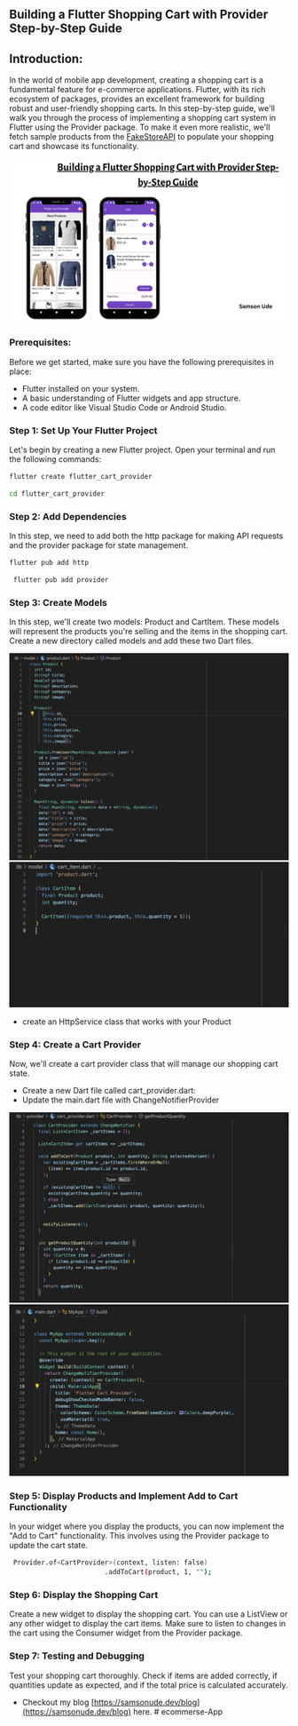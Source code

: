 ## Building a Flutter Shopping Cart with Provider Step-by-Step Guide

## Introduction:

In the world of mobile app development, creating a shopping cart is a fundamental feature for e-commerce applications. Flutter, with its rich ecosystem of packages, provides an excellent framework for building robust and user-friendly shopping carts. In this step-by-step guide, we'll walk you through the process of implementing a shopping cart system in Flutter using the Provider package.
To make it even more realistic, we'll fetch sample products from the [FakeStoreAPI](https://fakestoreapi.com/products) to populate your shopping cart and showcase its functionality.

<img src="screenshots/header1.png" alt="header1" />

### Prerequisites:

Before we get started, make sure you have the following prerequisites in place:

- Flutter installed on your system.
- A basic understanding of Flutter widgets and app structure.
- A code editor like Visual Studio Code or Android Studio.

### Step 1: Set Up Your Flutter Project

Let's begin by creating a new Flutter project. Open your terminal and run the following commands:

```bash
flutter create flutter_cart_provider
```

```bash
cd flutter_cart_provider
```

### Step 2: Add Dependencies

In this step, we need to add both the http package for making API requests and the provider package for state management.

```bash
flutter pub add http
```

```bash
 flutter pub add provider
```

### Step 3: Create Models

In this step, we'll create two models: Product and CartItem. These models will represent the products you're selling and the items in the shopping cart. Create a new directory called models and add these two Dart files.

<img src="screenshots/product.png" alt="product" />
<img src="screenshots/cartitem.png" alt="cartitem" />

- create an HttpService class that works with your Product

### Step 4: Create a Cart Provider

Now, we'll create a cart provider class that will manage our shopping cart state.

- Create a new Dart file called cart_provider.dart:
- Update the main.dart file with ChangeNotifierProvider

<img src="screenshots/cartprovider.png" alt="cartprovider" />
<img src="screenshots/contentprovider.png" alt="contentprovider" />

### Step 5: Display Products and Implement Add to Cart Functionality

In your widget where you display the products, you can now implement the "Add to Cart" functionality. This involves using the Provider package to update the cart state.

```bash
 Provider.of<CartProvider>(context, listen: false)
                        .addToCart(product, 1, "");
```

### Step 6: Display the Shopping Cart

Create a new widget to display the shopping cart. You can use a ListView or any other widget to display the cart items. Make sure to listen to changes in the cart using the Consumer widget from the Provider package.

### Step 7: Testing and Debugging

Test your shopping cart thoroughly. Check if items are added correctly, if quantities update as expected, and if the total price is calculated accurately.

- Checkout my blog [https://samsonude.dev/blog](https://samsonude.dev/blog) here.
#   e c o m m e r s e - A p p 
 
 